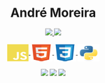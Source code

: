 <h1 align="center">André Moreira</h1>
<div align="center">
  <a href="https://github.com/AndreMoreira00">
  <img height="180em" src="https://github-readme-stats.vercel.app/api?username=AndreMoreira00&show_icons=true&theme=dracula&include_all_commits=true&count_private=true"/>
  <img height="140em" src="https://github-readme-stats.vercel.app/api/top-langs/?username=AndreMoreira00&layout=compact&langs_count=7&theme=dracula"/>
</div>
<div style="display: inline_block", align="center"><br>
  <img align="center" alt="André-Js" height="40" width="50" src="https://raw.githubusercontent.com/devicons/devicon/master/icons/javascript/javascript-plain.svg">
  <img align="center" alt="André-HTML" height="40" width="50" src="https://raw.githubusercontent.com/devicons/devicon/master/icons/html5/html5-original.svg">
  <img align="center" alt="André-CSS" height="40" width="50" src="https://raw.githubusercontent.com/devicons/devicon/master/icons/css3/css3-original.svg">
  <img align="center" alt="André-Python" height="40" width="50" src="https://raw.githubusercontent.com/devicons/devicon/master/icons/python/python-original.svg">
</div>
<br>
<div align="center"> 
  <a href=https://www.instagram.com/catatal_55/ target="_blank"><img src="https://img.shields.io/badge/-Instagram-%23E4405F?style=for-the-badge&logo=instagram&logoColor=white" target="_blank"></a>
  <a href = "mailto:andremoreira102030@gmail.com"><img src="https://img.shields.io/badge/-Gmail-%23333?style=for-the-badge&logo=gmail&logoColor=white" target="_blank"></a>
  <a href=https://www.linkedin.com/in/andré-moreira-8a40251a0 target="_blank"><img src="https://img.shields.io/badge/-LinkedIn-%230077B5?style=for-the-badge&logo=linkedin&logoColor=white" target="_blank"></a> 
</div>
